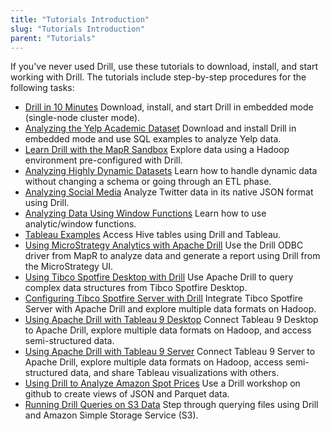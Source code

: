 ```yaml
---
title: "Tutorials Introduction"
slug: "Tutorials Introduction"
parent: "Tutorials"
---
```

If you've never used Drill, use these tutorials to download, install, and start working with Drill. The tutorials include step-by-step procedures for the following tasks:

* [Drill in 10 Minutes]({{site.baseurl}}/docs/drill-in-10-minutes)
  Download, install, and start Drill in embedded mode (single-node cluster mode).
* [Analyzing the Yelp Academic Dataset]({{site.baseurl}}/docs/analyzing-the-yelp-academic-dataset)
  Download and install Drill in embedded mode and use SQL examples to analyze Yelp data.
* [Learn Drill with the MapR Sandbox]({{site.baseurl}}/docs/about-the-mapr-sandbox)
  Explore data using a Hadoop environment pre-configured with Drill.
* [Analyzing Highly Dynamic Datasets]({{site.baseurl}}/docs/analyzing-highly-dynamic-datasets)
  Learn how to handle dynamic data without changing a schema or going through an ETL phase.
* [Analyzing Social Media]({{site.baseurl}}/docs/analyzing-social-media)
  Analyze Twitter data in its native JSON format using Drill.
* [Analyzing Data Using Window Functions]({{site.baseurl}}/docs/analyzing-data-using-window-functions)
  Learn how to use analytic/window functions.
* [Tableau Examples]({{site.baseurl}}/docs/tableau-examples)
  Access Hive tables using Drill and Tableau.
* [Using MicroStrategy Analytics with Apache Drill]({{site.baseurl}}/docs/using-microstrategy-analytics-with-apache-drill/)
  Use the Drill ODBC driver from MapR to analyze data and generate a report using Drill from the MicroStrategy UI.
* [Using Tibco Spotfire Desktop with Drill]({{site.baseurl}}/docs/using-tibco-spotfire-desktop-with-drill/)
  Use Apache Drill to query complex data structures from Tibco Spotfire Desktop.
* [Configuring Tibco Spotfire Server with Drill]({{site.baseurl}}/docs/configuring-tibco-spotfire-server-with-drill)
  Integrate Tibco Spotfire Server with Apache Drill and explore multiple data formats on Hadoop.
* [Using Apache Drill with Tableau 9 Desktop]({{site.baseurl}}/docs/using-apache-drill-with-tableau-9-desktop)
  Connect Tableau 9 Desktop to Apache Drill, explore multiple data formats on Hadoop, and access semi-structured data.
* [Using Apache Drill with Tableau 9 Server]({{site.baseurl}}/docs/using-apache-drill-with-tableau-9-server)
  Connect Tableau 9 Server to Apache Drill, explore multiple data formats on Hadoop, access semi-structured data, and share Tableau visualizations with others.
* [Using Drill to Analyze Amazon Spot Prices](https://github.com/vicenteg/spot-price-history/#drill-workshop---amazon-spot-prices)
  Use a Drill workshop on github to create views of JSON and Parquet data.
* [Running Drill Queries on S3 Data](http://drill.apache.org/blog/2014/12/09/running-sql-queries-on-amazon-s3/)
  Step through querying files using Drill and Amazon Simple Storage Service (S3).

